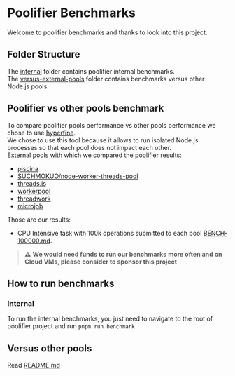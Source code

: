 # Poolifier Benchmarks

Welcome to poolifier benchmarks and thanks to look into this project.

## Folder Structure

The [internal](./internal) folder contains poolifier internal benchmarks.  
The [versus-external-pools](./versus-external-pools) folder contains benchmarks versus other Node.js pools.

## Poolifier vs other pools benchmark

To compare poolifier pools performance vs other pools performance we chose to use [hyperfine](https://github.com/sharkdp/hyperfine).  
We chose to use this tool because it allows to run isolated Node.js processes so that each pool does not impact each other.  
External pools with which we compared the poolifier results:

- [piscina](https://github.com/piscinajs/piscina)
- [SUCHMOKUO/node-worker-threads-pool](https://github.com/SUCHMOKUO/node-worker-threads-pool)
- [threads.js](https://github.com/andywer/threads.js/)
- [workerpool](https://github.com/josdejong/workerpool)
- [threadwork](https://github.com/kevlened/threadwork)
- [microjob](https://github.com/wilk/microjob)

Those are our results:

- CPU Intensive task with 100k operations submitted to each pool [BENCH-100000.md](./versus-external-pools/BENCH-100000.md).

> :warning: **We would need funds to run our benchmarks more often and on Cloud VMs, please consider to sponsor this project**

## How to run benchmarks

### Internal

To run the internal benchmarks, you just need to navigate to the root of poolifier project and run `pnpm run benchmark`

## Versus other pools

Read [README.md](./versus-external-pools/README.md)
